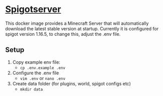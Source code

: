 # [Spigotserver](https://hub.docker.com/r/itzg/minecraft-server)
This docker image provides a Minecraft Server that will automatically download the latest stable version at startup.
Currently it is configured for spigot version 1.16.5, to change this, adjust the .env file.


## Setup
1. Copy example env file:
    - ```cp .env.example .env```
2. Configure the .env file
    - ```vim .env``` or ```nano .env```
3. Create data folder (for plugins, world, spigot configs etc)
    - ```mkdir data```